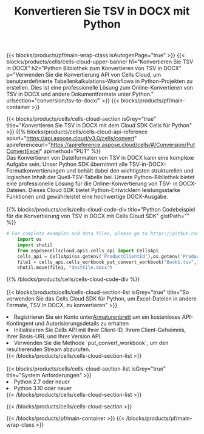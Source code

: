 ﻿---
title:  Konvertieren Sie TSV in DOCX mit Python
description: Verwendung des Aspose.Cells Cloud SDK für Python zum Konvertieren einer Datei im TSV-Format in eine Datei im DOCX-Format.
---
{{< blocks/products/pf/main-wrap-class isAutogenPage="true" >}}
{{< blocks/products/cells/cells-cloud-upper-banner h1="Konvertieren Sie TSV in DOCX" h2="Python Bibliothek zum Konvertieren von TSV in DOCX" p="Verwenden Sie die Konvertierung API von Cells Cloud, um benutzerdefinierte Tabellenkalkulations-Workflows in Python-Projekten zu erstellen. Dies ist eine professionelle Lösung zum Online-Konvertieren von TSV in DOCX und andere Dokumentformate unter Python." urlsection="conversion/tsv-to-docx/" >}}
{{< blocks/products/pf/main-container >}}

{{< blocks/products/cells/cells-cloud-section isGrey="true" title="Konvertieren Sie TSV in DOCX mit dem Cloud SDK Cells für Python" >}}
{{% blocks/products/cells/cells-cloud-api-reference apiurl="https://api.aspose.cloud/v3.0/cells/convert" apireferenceurl="https://apireference.aspose.cloud/cells/#/Conversion/PutConvertExcel" apimethod="PUT" %}}
<br/>
Das Konvertieren von Dateiformaten von TSV in DOCX kann eine komplexe Aufgabe sein. Unser Python SDK übernimmt alle TSV-in-DOCX-Formatkonvertierungen und behält dabei den wichtigsten strukturellen und logischen Inhalt der Quell-TSV-Tabelle bei. Unsere Python-Bibliothek bietet eine professionelle Lösung für die Online-Konvertierung von TSV- in DOCX-Dateien. Dieses Cloud SDK bietet Python-Entwicklern leistungsstarke Funktionen und gewährleistet eine hochwertige DOCX-Ausgabe.
<br/>
<br/>
{{% blocks/products/cells/cells-cloud-code-div title="Python Codebeispiel für die Konvertierung von TSV in DOCX mit Cells Cloud SDK" gistPath="" %}}
 
```python
# For complete examples and data files, please go to https://github.com/aspose-cells-cloud/aspose-cells-cloud-python/
    import os
    import shutil
    from asposecellscloud.apis.cells_api import CellsApi
    cells_api = CellsApi(os.getenv('ProductClientId'),os.getenv('ProductClientSecret'))
    file1 = cells_api.cells_workbook_put_convert_workbook("Book1.tsv",format="docx")
    shutil.move(file1, "destFile.docx")     
```
 
{{% /blocks/products/cells/cells-cloud-code-div %}}
<br/>
<br/>
{{< blocks/products/cells/cells-cloud-section-list isGrey="true" title="So verwenden Sie das Cells Cloud SDK für Python, um Excel-Dateien in andere Formate, TSV in DOCX, zu konvertieren" >}}
<li> Registrieren Sie ein Konto unter<a href="https://dashboard.aspose.cloud/">Armaturenbrett</a> um ein kostenloses API-Kontingent und Autorisierungsdetails zu erhalten</li>
<li>Initialisieren Sie Cells API mit Ihrer Client-ID, Ihrem Client-Geheimnis, Ihrer Basis-URL und Ihrer Version API.</li>
<li>Verwenden Sie die Methode `put_convert_workbook`, um den resultierenden Stream abzurufen.</li>
{{< /blocks/products/cells/cells-cloud-section-list >}}
<br/>
<br/>
{{< blocks/products/cells/cells-cloud-section-list isGrey="true" title="System Anforderungen" >}}
<li>Python 2.7 oder neuer</li>
<li>Python 3.10 oder neuer</li>
{{< /blocks/products/cells/cells-cloud-section-list >}}

{{< /blocks/products/cells/cells-cloud-section >}}

{{< /blocks/products/pf/main-container >}}
{{< /blocks/products/pf/main-wrap-class >}}
